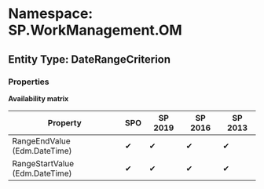 # Namespace: SP.WorkManagement.OM

## Entity Type: DateRangeCriterion

### Properties

**Availability matrix**

Property | SPO | SP 2019 | SP 2016 | SP 2013
----------|-----|---------|---------|--------
RangeEndValue (Edm.DateTime) | ✔ | ✔ | ✔ | ✔
RangeStartValue (Edm.DateTime) | ✔ | ✔ | ✔ | ✔

